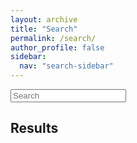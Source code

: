 ```yaml
---
layout: archive
title: "Search"
permalink: /search/
author_profile: false
sidebar:
  nav: "search-sidebar"
---
```


<form id="site_search" onsubmit="return false;">
	<left>
	  <input type="text" placeholder="Search" id="search_box">
	</left>
</form>


## Results

<article>
	<section>
		<ul id="search_results"></ul>
	</section>
</article>

<script src="/assets/js/lunr.min.js"></script>
<script src="https://ajax.googleapis.com/ajax/libs/jquery/1.11.3/jquery.min.js"></script>
<script src="/assets/js/search.js"></script>